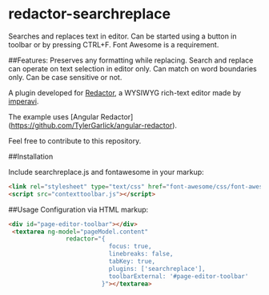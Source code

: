 # redactor-searchreplace
Searches and replaces text in editor. Can be started using a button in toolbar or by pressing CTRL+F.
Font Awesome is a requirement.

##Features:
Preserves any formatting while replacing.
Search and replace can operate on text selection in editor only. 
Can match on word boundaries only.
Can be case sensitive or not.

A plugin developed for [Redactor](http://imperavi.com/redactor/), a WYSIWYG rich-text editor made by [imperavi](http://imperavi.com/).

The example uses [Angular Redactor] (https://github.com/TylerGarlick/angular-redactor).

Feel free to contribute to this repository.

##Installation

Include searchreplace.js and fontawesome in your markup:

```html
<link rel="stylesheet" type="text/css" href="font-awesome/css/font-awesome.min.css" />
<script src="contexttoolbar.js"></script>
```

##Usage
Configuration via HTML markup:

```html
<div id="page-editor-toolbar"></div>
 <textarea ng-model="pageModel.content"
                redactor="{
							focus: true,
							linebreaks: false,
							tabKey: true,
							plugins: ['searchreplace'],
							toolbarExternal: '#page-editor-toolbar'
                          }"></textarea>
 ````
 

